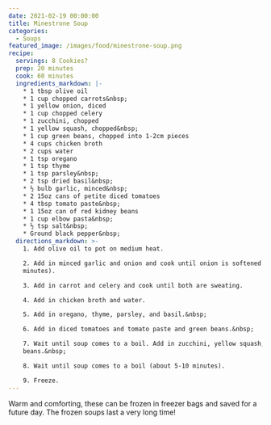 ```yaml
---
date: 2021-02-19 00:00:00
title: Minestrone Soup
categories:
  - Soups
featured_image: /images/food/minestrone-soup.png
recipe:
  servings: 8 Cookies?
  prep: 20 minutes
  cook: 60 minutes
  ingredients_markdown: |-
    * 1 tbsp olive oil
    * 1 cup chopped carrots&nbsp;
    * 1 yellow onion, diced
    * 1 cup chopped celery
    * 1 zucchini, chopped
    * 1 yellow squash, chopped&nbsp;
    * 1 cup green beans, chopped into 1-2cm pieces
    * 4 cups chicken broth
    * 2 cups water
    * 1 tsp oregano
    * 1 tsp thyme
    * 1 tsp parsley&nbsp;
    * 2 tsp dried basil&nbsp;
    * ½ bulb garlic, minced&nbsp;
    * 2 15oz cans of petite diced tomatoes
    * 4 tbsp tomato paste&nbsp;
    * 1 15oz can of red kidney beans
    * 1 cup elbow pasta&nbsp;
    * ½ tsp salt&nbsp;
    * Ground black pepper&nbsp;
  directions_markdown: >-
    1. Add olive oil to pot on medium heat.

    2. Add in minced garlic and onion and cook until onion is softened (a few
    minutes).

    3. Add in carrot and celery and cook until both are sweating.

    4. Add in chicken broth and water.

    5. Add in oregano, thyme, parsley, and basil.&nbsp;

    6. Add in diced tomatoes and tomato paste and green beans.&nbsp;

    7. Wait until soup comes to a boil. Add in zucchini, yellow squash, and
    beans.&nbsp;

    8. Wait until soup comes to a boil (about 5-10 minutes).

    9. Freeze.
---
```


Warm and comforting, these can be frozen in freezer bags and saved for a future day. The frozen soups last a very long time\!
